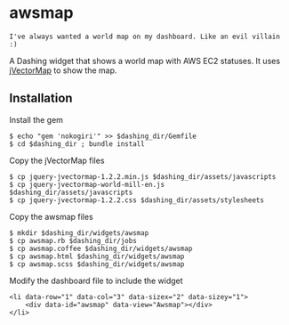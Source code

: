 awsmap
======

    I've always wanted a world map on my dashboard. Like an evil villain :)

A Dashing widget that shows a world map with AWS EC2 statuses. It uses [jVectorMap](http://jvectormap.com) to show the map.

## Installation

Install the gem

    $ echo "gem 'nokogiri'" >> $dashing_dir/Gemfile
    $ cd $dashing_dir ; bundle install

Copy the jVectorMap files

    $ cp jquery-jvectormap-1.2.2.min.js $dashing_dir/assets/javascripts
    $ cp jquery-jvectormap-world-mill-en.js $dashing_dir/assets/javascripts   
    $ cp jquery-jvectormap-1.2.2.css $dashing_dir/assets/stylesheets

Copy the awsmap files

    $ mkdir $dashing_dir/widgets/awsmap
    $ cp awsmap.rb $dashing_dir/jobs
    $ cp awsmap.coffee $dashing_dir/widgets/awsmap
    $ cp awsmap.html $dashing_dir/widgets/awsmap
    $ cp awsmap.scss $dashing_dir/widgets/awsmap
     
Modify the dashboard file to include the widget

    <li data-row="1" data-col="3" data-sizex="2" data-sizey="1">
        <div data-id="awsmap" data-view="Awsmap"></div>
    </li>
